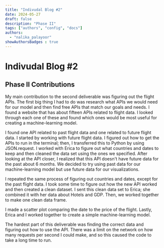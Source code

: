 ```yaml
---
title: "Indivudal Blog #2"
date: 2024-05-27
draft: false
description: "Phase II"
tags: ["authors", "config", "docs"]
authors:
  - "nalika_palayoor"
showAuthorsBadges : true
---
```


# Indivudal Blog #2
## Phase II Contributions

My main contribution to the second deliverable was figuring out the flight APIs. The first big thing I had to do was research what APIs we would need for our model and then find free APIs that match our goals and needs. I found a website that has about fifteen APIs related to flight data. I looked through each one of these and found which ones would be most useful for creating a machine-learning model. 

I found one API related to past flight data and one related to future flight data. I started by working with future flight data. I figured out how to get the APIs to run in the terminal; then, I transferred this to Python by using JSON.request. I worked with Erica to figure out what countries and dates to keep and then cleaned the data set using the ones we specified. After looking at the API closer, I realized that this API doesn't have future data for the past about 6 months. We decided to try using past data for our machine-learning model but use future data for our visualizations. 

I repeated the same process of figuring out countries and dates, except for the past flight data. I took some time to figure out how the new API worked and then created a clean dataset. I sent this clean data set to Erica; she combined it with her data about Hotels and GDP. Then, we worked together to make one clean data frame. 

I made a scatter plot comparing the date to the price of the flight. Lastly, Erica and I worked together to create a simple machine-learning model. 

The hardest part of this deliverable was finding the correct data and figuring out how to use the API. There was a limit on the network on how many requests per second I could make, and so this caused the code to take a long time to run. 
